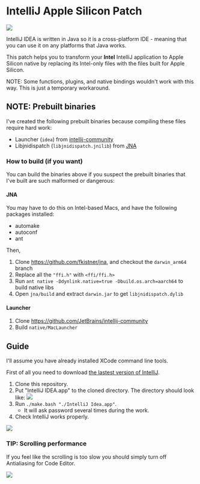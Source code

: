 # IntelliJ Apple Silicon Patch

![](https://i.imgur.com/mCEuGqk.png)

IntelliJ IDEA is written in Java so it is a cross-platform IDE - meaning that you can use it on any platforms that Java works.

This patch helps you to transform your **Intel** IntelliJ application to Apple Silicon native by replacing its Intel-only files with the files built for Apple Silicon.

NOTE: Some functions, plugins, and native bindings wouldn't work with this way. This is just a temporary workaround.

## NOTE: Prebuilt binaries

I've created the following prebuilt binaries because compiling these files require hard work:

- Launcher (`idea`) from [intellij-community](https://github.com/JetBrains/intellij-community)
- Libjnidispatch (`libjnidispatch.jnilib`) from [JNA](https://github.com/java-native-access/jna)

### How to build (if you want)

You can build the binaries above if you suspect the prebuilt binaries that I've built are such malformed or dangerous:

#### JNA

You may have to do this on Intel-based Macs, and have the following packages installed:

- automake
- autoconf
- ant

Then,

1. Clone https://github.com/fkistner/jna, and checkout the `darwin_arm64` branch
2. Replace all the `"ffi.h"` with `<ffi/ffi.h>`
3. Run `ant native -Ddynlink.native=true -Dbuild.os.arch=aarch64` to build native libs
4. Open `jna/build` and extract `darwin.jar` to get `libjnidispatch.dylib`

#### Launcher

1. Clone https://github.com/JetBrains/intellij-community
2. Build `native/MacLauncher`

## Guide

I'll assume you have already installed XCode command line tools.

First of all you need to download [the lastest version of IntelliJ](https://www.jetbrains.com/idea/download/).

1. Clone this repository.
2. Put "IntelliJ IDEA.app" to the cloned directory. The directory should look like: ![](https://i.imgur.com/2VuPtRk.png)
3. Run `./make.bash "./IntelliJ Idea.app"`.
   - It will ask password several times during the work.
4. Check IntelliJ works properly.

![](https://i.imgur.com/fYvO0qu.png)

### TIP: Scrolling performance

If you feel like the scrolling is too slow you should simply turn off Antialiasing for Code Editor.

![](https://i.imgur.com/gYE1jzA.png)
